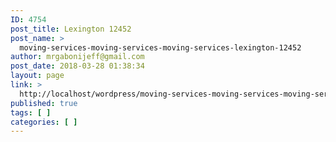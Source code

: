 ```yaml
---
ID: 4754
post_title: Lexington 12452
post_name: >
  moving-services-moving-services-moving-services-lexington-12452
author: mrgabonijeff@gmail.com
post_date: 2018-03-28 01:38:34
layout: page
link: >
  http://localhost/wordpress/moving-services-moving-services-moving-services-lexington-12452/
published: true
tags: [ ]
categories: [ ]
---
```

